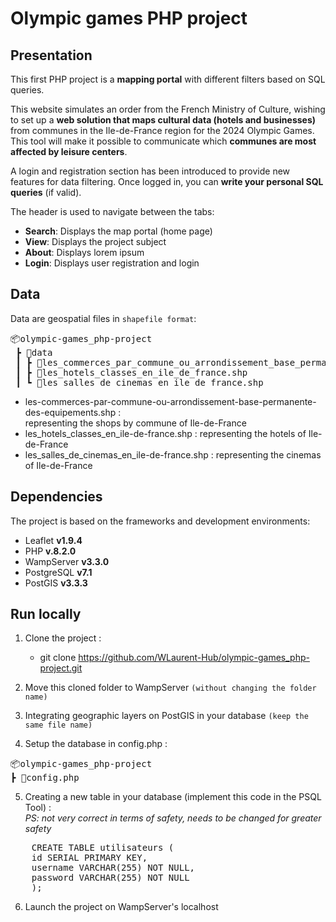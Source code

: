# Olympic games PHP project

## Presentation 

This first PHP project is a **mapping portal** with different filters based on SQL queries.

This website simulates an order from the French Ministry of Culture, wishing to set up a **web solution that maps cultural data (hotels and businesses)** from communes in the Ile-de-France region for the 2024 Olympic Games. This tool will make it possible to communicate which **communes are most affected by leisure centers**.

A login and registration section has been introduced to provide new features for data filtering. Once logged in, you can **write your personal SQL queries** (if valid).

The header is used to navigate between the tabs:
- **Search**: Displays the map portal (home page)
- **View**: Displays the project subject
- **About**: Displays lorem ipsum
- **Login**: Displays user registration and login

## Data 

Data are geospatial files in `shapefile format`:

<pre>
📦olympic-games_php-project
 ┣ 📂data
 ┃ ┣ 📜les_commerces_par_commune_ou_arrondissement_base_permanente_des_equipements.shp
 ┃ ┣ 📜les_hotels_classes_en_ile_de_france.shp
 ┃ ┗ 📜les_salles_de_cinemas_en_ile_de_france.shp
</pre>

- les-commerces-par-commune-ou-arrondissement-base-permanente-des-equipements.shp : <br>
representing the shops by commune of Ile-de-France
- les_hotels_classes_en_ile-de-france.shp : representing the hotels of Ile-de-France
- les_salles_de_cinemas_en_ile-de-france.shp : representing the cinemas of Ile-de-France

## Dependencies

The project is based on the frameworks and development environments:
- Leaflet **v1.9.4**
- PHP **v.8.2.0**
- WampServer **v3.3.0**
- PostgreSQL **v7.1**
- PostGIS **v3.3.3**

## Run locally

1. Clone the project :
    - git clone https://github.com/WLaurent-Hub/olympic-games_php-project.git

2. Move this cloned folder to WampServer `(without changing the folder name)`

3. Integrating geographic layers on PostGIS in your database `(keep the same file name)`

4. Setup the database in config.php :
<pre>
📦olympic-games_php-project
┣ 📜config.php
</pre>

5. Creating a new table in your database (implement this code in the PSQL Tool) : <br>
*PS: not very correct in terms of safety, needs to be changed for greater safety*
<pre>
    CREATE TABLE utilisateurs (
    id SERIAL PRIMARY KEY,
    username VARCHAR(255) NOT NULL,
    password VARCHAR(255) NOT NULL
    );
</pre>

6. Launch the project on WampServer's localhost

